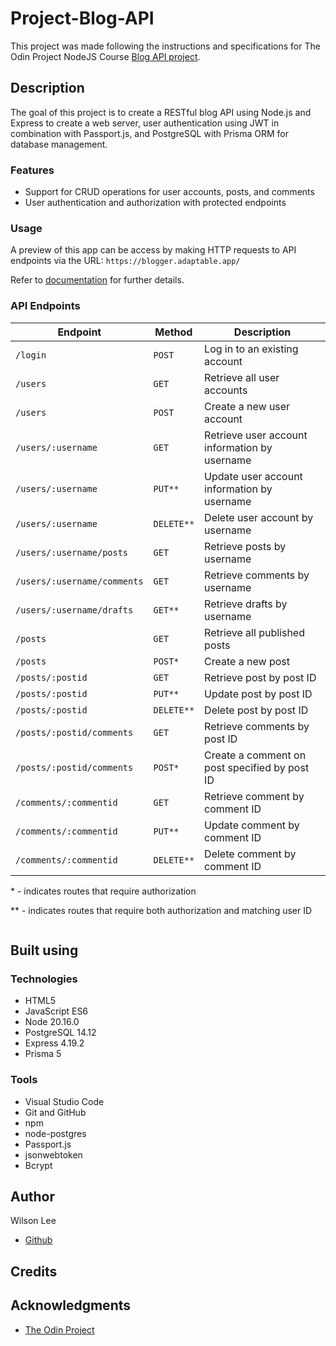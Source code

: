 # Project-Blog-API

This project was made following the instructions and specifications for The Odin Project NodeJS Course [Blog API project](https://www.theodinproject.com/lessons/node-path-nodejs-blog-api).

## Description

The goal of this project is to create a RESTful blog API using Node.js and Express to create a web server, user authentication using JWT in combination with Passport.js, and PostgreSQL with Prisma ORM for database management.

### Features

- Support for CRUD operations for user accounts, posts, and comments
- User authentication and authorization with protected endpoints

### Usage
A preview of this app can be access by making HTTP requests to API endpoints via the URL: ```https://blogger.adaptable.app/``` 

Refer to [documentation](DOCS.md) for further details.

### API Endpoints
| Endpoint | Method | Description |
| --- | --- | --- |
| ```/login``` | ```POST``` |  Log in to an existing account |
| ```/users``` | ```GET``` | Retrieve all user accounts |
| ```/users``` | ```POST``` | Create a new user account |
| ```/users/:username``` | ```GET``` | Retrieve user account information by username
| ```/users/:username``` | ```PUT**``` | Update user account information by username |
| ```/users/:username``` | ```DELETE**``` | Delete user account by username |
| ```/users/:username/posts``` | ```GET``` | Retrieve posts by username |
| ```/users/:username/comments``` | ```GET``` | Retrieve comments by username |
| ```/users/:username/drafts``` | ```GET**``` | Retrieve drafts by username |
| ```/posts``` | ```GET``` | Retrieve all published posts |
| ```/posts``` | ```POST*``` | Create a new post |
| ```/posts/:postid``` | ```GET``` | Retrieve post by post ID |
| ```/posts/:postid``` | ```PUT**``` | Update post by post ID |
| ```/posts/:postid``` | ```DELETE**``` | Delete post by post ID |
| ```/posts/:postid/comments``` | ```GET``` | Retrieve comments by post ID |
| ```/posts/:postid/comments``` | ```POST*``` | Create a comment on post specified by post ID |
| ```/comments/:commentid``` | ```GET``` | Retrieve comment by comment ID |
| ```/comments/:commentid``` | ```PUT**``` | Update comment by comment ID |
| ```/comments/:commentid``` | ```DELETE**``` | Delete comment by comment ID |
 
 \* - indicates routes that require authorization
 
 \*\* - indicates routes that require both authorization and matching user ID

```

```

## Built using

### Technologies

- HTML5
- JavaScript ES6
- Node 20.16.0
- PostgreSQL 14.12
- Express 4.19.2
- Prisma 5

### Tools

- Visual Studio Code
- Git and GitHub
- npm
- node-postgres
- Passport.js
- jsonwebtoken
- Bcrypt

## Author

Wilson Lee
- [Github](https://github.com/estercade)

## Credits

## Acknowledgments

* [The Odin Project](https://www.theodinproject.com/)
